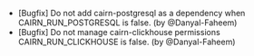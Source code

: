 - [Bugfix] Do not add cairn-postgresql as a dependency when CAIRN_RUN_POSTGRESQL is false. (by @Danyal-Faheem)
- [Bugfix] Do not manage cairn-clickhouse permissions CAIRN_RUN_CLICKHOUSE is false. (by @Danyal-Faheem)